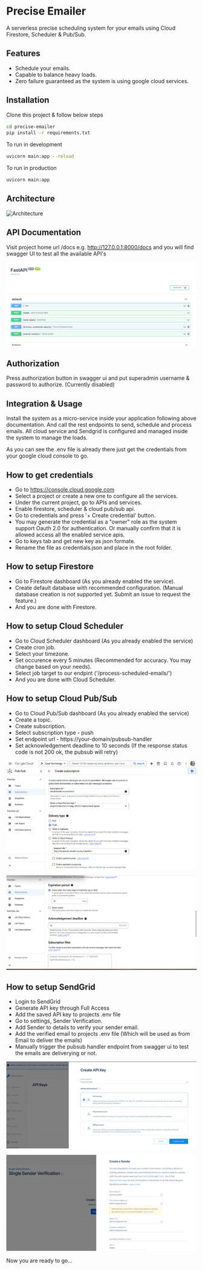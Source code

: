 # Precise Emailer
A serverless precise scheduling system for your emails using Cloud Firestore, Scheduler &amp; Pub/Sub. 

## Features

- Schedule your emails. 
- Capable to balance heavy loads. 
- Zero failure guaranteed as the system is using google cloud services. 

## Installation

Clone this project & follow below steps

```sh
cd precise-emailer
pip install -r requirements.txt
```

To run in development

```sh
uvicorn main:app --reload
```

To run in production

```sh
uvicorn main:app
```

## Architecture

![Architecture](/images/architecture.png.png?raw=true "Architecture")

## API Documentation

Visit project home url /docs e.g. http://127.0.0.1:8000/docs and you will find swagger UI to test all the available API's

![Server Running](/images/swagger_ui.png?raw=true "Server Running")

## Authorization

Press authorization button in swagger ui and put superadmin username & password to authorize. (Currently disabled)

## Integration & Usage

Install the system as a micro-service inside your application following above documentation. And call the rest endpoints to send, schedule and process emails. All cloud service and Sendgrid is configured and managed inside the system to manage the loads. 

As you can see the .env file is already there just get the credentials from your google cloud console to go. 

## How to get credentials 
- Go to https://console.cloud.google.com 
- Select a project or create a new one to configure all the services. 
- Under the current project, go to APIs and services. 
- Enable firestore, scheduler & cloud pub/sub api. 
- Go to credentials and press '+ Create credential' button. 
- You may generate the credential as a "owner" role as the system support Oauth 2.0 for authentication. Or manually confirm that it is allowed access all the enabled service apis. 
- Go to keys tab and get new key as json formate. 
- Rename the file as credentials.json and place in the root folder. 

## How to setup Firestore 
- Go to Firestore dashboard (As you already enabled the service).  
- Create default database with recommended configuration. (Manual database creation is not supported yet. Submit an issue to request the feature.)
- And you are done with Firestore. 

## How to setup Cloud Scheduler 
- Go to Cloud Scheduler dashboard (As you already enabled the service)
- Create cron job. 
- Select your timezone. 
- Set occurence every 5 minutes (Recommended for accuracy. You may change based on your needs). 
- Select job target to our endpint ('/process-scheduled-emails/')
- And you are done with Cloud Scheduler.

## How to setup Cloud Pub/Sub
- Go to Cloud Pub/Sub dashboard (As you already enabled the service)
- Create a topic.  
- Create subscription. 
- Select subscription type - push 
- Set endpoint url - https://your-domain/pubsub-handler
- Set acknowledgement deadline to 10 seconds (If the response status code is not 200 ok, the pubsub will retry) 

![Pubsub Creation](/images/pubsub_sub_creation.png?raw=true "Pubsub Creation")

![Acknowledgement Deadline](/images/subs_ack.png?raw=true "Acknowledgement Deadline")

## How to setup SendGrid 
- Login to SendGrid
- Generate API key through Full Access
- Add the saved API key to projects .env file
- Go to settings, Sender Verification. 
- Add Sender to details to verify your sender email. 
- Add the verified email to projects .env file (Which will be used as from Email to deliver the emails)
- Manually trigger the pubsub handler endpoint from swagger ui to test the emails are deliverying or not. 

![SendGrid API Key](/images/sendgrid_api_key.png?raw=true "SendGrid API Key")

![SendGrid Sender Verification](/images/sendgrid_sender_verification.png?raw=true "SendGrid Sender Verification")

Now you are ready to go...

